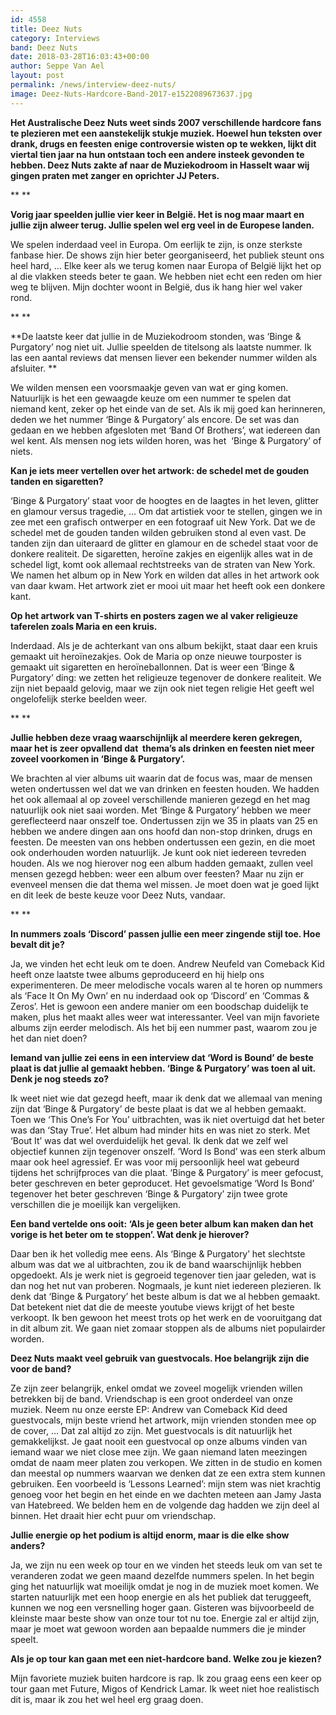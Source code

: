 ```yaml
---
id: 4558
title: Deez Nuts
category: Interviews
band: Deez Nuts
date: 2018-03-28T16:03:43+00:00
author: Seppe Van Ael
layout: post
permalink: /news/interview-deez-nuts/
image: Deez-Nuts-Hardcore-Band-2017-e1522089673637.jpg
---
```

**Het Australische Deez Nuts weet sinds 2007 verschillende hardcore fans te plezieren met een aanstekelijk stukje muziek. Hoewel hun teksten over drank, drugs en feesten enige controversie wisten op te wekken, lijkt dit viertal tien jaar na hun ontstaan toch een andere insteek gevonden te hebben. Deez Nuts zakte af naar de Muziekodroom in Hasselt waar wij gingen praten met zanger en oprichter JJ Peters.**

** **

**Vorig jaar speelden jullie vier keer in België. Het is nog maar maart en jullie zijn alweer terug. Jullie spelen wel erg veel in de Europese landen.**

We spelen inderdaad veel in Europa. Om eerlijk te zijn, is onze sterkste fanbase hier. De shows zijn hier beter georganiseerd, het publiek steunt ons heel hard, … Elke keer als we terug komen naar Europa of België lijkt het op al die vlakken steeds beter te gaan. We hebben niet echt een reden om hier weg te blijven. Mijn dochter woont in België, dus ik hang hier wel vaker rond.

** **

**De laatste keer dat jullie in de Muziekodroom stonden, was ‘Binge & Purgatory’ nog niet uit. Jullie speelden de titelsong als laatste nummer. Ik las een aantal reviews dat mensen liever een bekender nummer wilden als afsluiter. ** 

We wilden mensen een voorsmaakje geven van wat er ging komen. Natuurlijk is het een gewaagde keuze om een nummer te spelen dat niemand kent, zeker op het einde van de set. Als ik mij goed kan herinneren, deden we het nummer ‘Binge & Purgatory’ als encore. De set was dan gedaan en we hebben afgesloten met ‘Band Of Brothers’, wat iedereen dan wel kent. Als mensen nog iets wilden horen, was het  ‘Binge & Purgatory’ of niets.

**Kan je iets meer vertellen over het artwork: de schedel met de gouden tanden en sigaretten?**

‘Binge & Purgatory’ staat voor de hoogtes en de laagtes in het leven, glitter en glamour versus tragedie, &#8230; Om dat artistiek voor te stellen, gingen we in zee met een grafisch ontwerper en een fotograaf uit New York. Dat we de schedel met de gouden tanden wilden gebruiken stond al even vast. De tanden zijn dan uiteraard de glitter en glamour en de schedel staat voor de donkere realiteit. De sigaretten, heroïne zakjes en eigenlijk alles wat in de schedel ligt, komt ook allemaal rechtstreeks van de straten van New York. We namen het album op in New York en wilden dat alles in het artwork ook van daar kwam. Het artwork ziet er mooi uit maar het heeft ook een donkere kant.

**Op het artwork van T-shirts en posters zagen we al vaker religieuze taferelen zoals Maria en een kruis.** 

Inderdaad. Als je de achterkant van ons album bekijkt, staat daar een kruis gemaakt uit heroïnezakjes. Ook de Maria op onze nieuwe tourposter is gemaakt uit sigaretten en heroïneballonnen. Dat is weer een ‘Binge & Purgatory’ ding: we zetten het religieuze tegenover de donkere realiteit. We zijn niet bepaald gelovig, maar we zijn ook niet tegen religie Het geeft wel ongelofelijk sterke beelden weer.

** **

**Jullie hebben deze vraag waarschijnlijk al meerdere keren gekregen, maar het is zeer opvallend dat  thema’s als drinken en feesten niet meer zoveel voorkomen in ‘Binge & Purgatory’.**

We brachten al vier albums uit waarin dat de focus was, maar de mensen weten ondertussen wel dat we van drinken en feesten houden. We hadden het ook allemaal al op zoveel verschillende manieren gezegd en het mag natuurlijk ook niet saai worden. Met ‘Binge & Purgatory’ hebben we meer gereflecteerd naar onszelf toe. Ondertussen zijn we 35 in plaats van 25 en hebben we andere dingen aan ons hoofd dan non-stop drinken, drugs en feesten. De meesten van ons hebben ondertussen een gezin, en die moet ook onderhouden worden natuurlijk. Je kunt ook niet iedereen tevreden houden. Als we nog hierover nog een album hadden gemaakt, zullen veel mensen gezegd hebben: weer een album over feesten? Maar nu zijn er evenveel mensen die dat thema wel missen. Je moet doen wat je goed lijkt en dit leek de beste keuze voor Deez Nuts, vandaar.

** **

**In nummers zoals ‘Discord’ passen jullie een meer zingende stijl toe. Hoe bevalt dit je?**

Ja, we vinden het echt leuk om te doen. Andrew Neufeld van Comeback Kid heeft onze laatste twee albums geproduceerd en hij hielp ons experimenteren. De meer melodische vocals waren al te horen op nummers als ‘Face It On My Own’ en nu inderdaad ook op ‘Discord’ en ‘Commas & Zeros’. Het is gewoon een andere manier om een boodschap duidelijk te maken, plus het maakt alles weer wat interessanter. Veel van mijn favoriete albums zijn eerder melodisch. Als het bij een nummer past, waarom zou je het dan niet doen?

**Iemand van jullie zei eens in een interview dat ‘Word is Bound’ de beste plaat is dat jullie al gemaakt hebben. ‘Binge & Purgatory’ was toen al uit. Denk je nog steeds zo?**

Ik weet niet wie dat gezegd heeft, maar ik denk dat we allemaal van mening zijn dat ‘Binge & Purgatory’ de beste plaat is dat we al hebben gemaakt. Toen we ‘This One’s For You’ uitbrachten, was ik niet overtuigd dat het beter was dan ‘Stay True’. Het album had minder hits en was niet zo sterk. Met ‘Bout It’ was dat wel overduidelijk het geval. Ik denk dat we zelf wel objectief kunnen zijn tegenover onszelf. ‘Word Is Bond’ was een sterk album maar ook heel agressief. Er was voor mij persoonlijk heel wat gebeurd tijdens het schrijfproces van die plaat. ‘Binge & Purgatory’ is meer gefocust, beter geschreven en beter geproducet. Het gevoelsmatige ‘Word Is Bond’ tegenover het beter geschreven ‘Binge & Purgatory’ zijn twee grote verschillen die je moeilijk kan vergelijken.

**Een band vertelde ons ooit: ‘Als je geen beter album kan maken dan het vorige is het beter om te stoppen’. Wat denk je hierover?**

Daar ben ik het volledig mee eens. Als ‘Binge & Purgatory’ het slechtste album was dat we al uitbrachten, zou ik de band waarschijnlijk hebben opgedoekt. Als je werk niet is gegroeid tegenover tien jaar geleden, wat is dan nog het nut van proberen. Nogmaals, je kunt niet iedereen plezieren. Ik denk dat ‘Binge & Purgatory’ het beste album is dat we al hebben gemaakt. Dat betekent niet dat die de meeste youtube views krijgt of het beste verkoopt. Ik ben gewoon het meest trots op het werk en de vooruitgang dat in dit album zit. We gaan niet zomaar stoppen als de albums niet populairder worden.

**Deez Nuts maakt veel gebruik van guestvocals. Hoe belangrijk zijn die voor de band?**

Ze zijn zeer belangrijk, enkel omdat we zoveel mogelijk vrienden willen betrekken bij de band. Vriendschap is een groot onderdeel van onze muziek. Neem nu onze eerste EP: Andrew van Comeback Kid deed guestvocals, mijn beste vriend het artwork, mijn vrienden stonden mee op de cover, … Dat zal altijd zo zijn. Met guestvocals is dit natuurlijk het gemakkelijkst. Je gaat nooit een guestvocal op onze albums vinden van iemand waar we niet close mee zijn. We gaan niemand laten meezingen omdat de naam meer platen zou verkopen. We zitten in de studio en komen dan meestal op nummers waarvan we denken dat ze een extra stem kunnen gebruiken. Een voorbeeld is ‘Lessons Learned’: mijn stem was niet krachtig genoeg voor het begin en het einde en we dachten meteen aan Jamy Jasta van Hatebreed. We belden hem en de volgende dag hadden we zijn deel al binnen. Het draait hier echt puur om vriendschap.

**Jullie energie op het podium is altijd enorm, maar is die elke show anders?**

Ja, we zijn nu een week op tour en we vinden het steeds leuk om van set te veranderen zodat we geen maand dezelfde nummers spelen. In het begin ging het natuurlijk wat moeilijk omdat je nog in de muziek moet komen. We starten natuurlijk met een hoop energie en als het publiek dat teruggeeft, kunnen we nog een versnelling hoger gaan. Gisteren was bijvoorbeeld de kleinste maar beste show van onze tour tot nu toe. Energie zal er altijd zijn, maar je moet wat gewoon worden aan bepaalde nummers die je minder speelt.

**Als je op tour kan gaan met een niet-hardcore band. Welke zou je kiezen?**

Mijn favoriete muziek buiten hardcore is rap. Ik zou graag eens een keer op tour gaan met Future, Migos of Kendrick Lamar. Ik weet niet hoe realistisch dit is, maar ik zou het wel heel erg graag doen.

&nbsp;